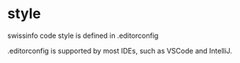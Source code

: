 # style
swissinfo code style is defined in .editorconfig

.editorconfig is supported by most IDEs, such as VSCode and IntelliJ.

```bash

```
